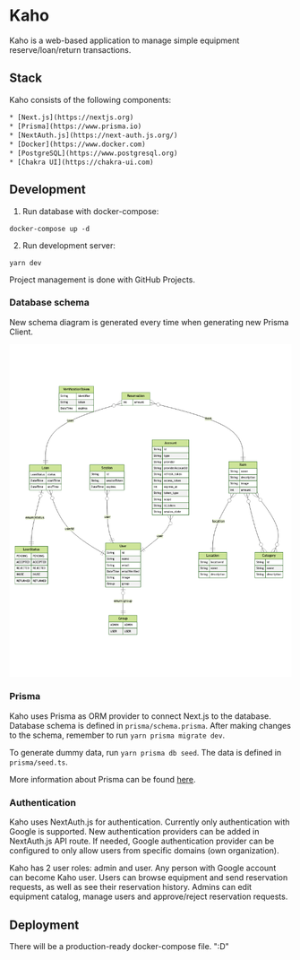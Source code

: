 # Kaho

Kaho is a web-based application to manage simple equipment reserve/loan/return transactions.

## Stack

Kaho consists of the following components:

    * [Next.js](https://nextjs.org)
    * [Prisma](https://www.prisma.io)
    * [NextAuth.js](https://next-auth.js.org/)
    * [Docker](https://www.docker.com)
    * [PostgreSQL](https://www.postgresql.org)
    * [Chakra UI](https://chakra-ui.com)

## Development

1. Run database with docker-compose:

```
docker-compose up -d
```

2. Run development server:

```
yarn dev
```

Project management is done with GitHub Projects.

### Database schema

New schema diagram is generated every time when generating new Prisma Client.

![Database schema](./prisma/ERD.png)

### Prisma

Kaho uses Prisma as ORM provider to connect Next.js to the database. Database schema is defined in `prisma/schema.prisma`. After making changes to the schema, remember to run `yarn prisma migrate dev`.

To generate dummy data, run `yarn prisma db seed`. The data is defined in `prisma/seed.ts`.

More information about Prisma can be found [here](https://www.prisma.io/docs/concepts/overview/what-is-prisma).

### Authentication

Kaho uses NextAuth.js for authentication. Currently only authentication with Google is supported. New authentication providers can be added in NextAuth.js API route. If needed, Google authentication provider can be configured to only allow users from specific domains (own organization).

Kaho has 2 user roles: admin and user. Any person with Google account can become Kaho user. Users can browse equipment and send reservation requests, as well as see their reservation history. Admins can edit equipment catalog, manage users and approve/reject reservation requests.

## Deployment

There will be a production-ready docker-compose file. ":D"
